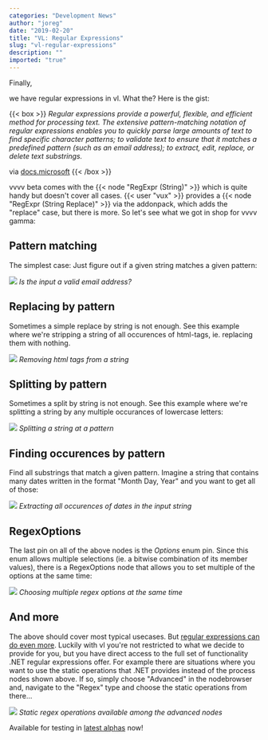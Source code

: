 ```yaml
---
categories: "Development News"
author: "joreg"
date: "2019-02-20"
title: "VL: Regular Expressions"
slug: "vl-regular-expressions"
description: ""
imported: "true"
---
```



Finally,

we have regular expressions in vl. What the? Here is the gist:

{{< box >}}
*Regular expressions provide a powerful, flexible, and efficient method for processing text. The extensive pattern-matching notation of regular expressions enables you to quickly parse large amounts of text to find specific character patterns; to validate text to ensure that it matches a predefined pattern (such as an email address); to extract, edit, replace, or delete text substrings.*

via [docs.microsoft](https://docs.microsoft.com/en-us/dotnet/standard/base-types/regular-expressions){{< /box >}}

vvvv beta comes with the {{< node "RegExpr (String)" >}} which is quite handy but doesn't cover all cases. {{< user "vux" >}} provides a {{< node "RegExpr (String Replace)" >}} via the addonpack, which adds the "replace" case, but there is more. So let's see what we got in shop for vvvv gamma:

## Pattern matching
The simplest case: Just figure out if a given string matches a given pattern:

![](ismatch.png)
*Is the input a valid email address?*

## Replacing by pattern
Sometimes a simple replace by string is not enough. See this example where we're stripping a string of all occurences of html-tags, ie. replacing them with nothing.

![](replace.png)
*Removing html tags from a string*

## Splitting by pattern
Sometimes a split by string is not enough. See this example where we're splitting a string by any multiple occurances of lowercase letters:

![](split.png) 
*Splitting a string at a pattern*

## Finding occurences by pattern
Find all substrings that match a given pattern. Imagine a string that contains many dates written in the format "Month Day, Year" and you want to get all of those:

![](matches.png) 
*Extracting all occurences of dates in the input string*

## RegexOptions
The last pin on all of the above nodes is the *Options* enum pin. Since this enum allows multiple selections (ie. a bitwise combination of its member values), there is a RegexOptions node that allows you to set multiple of the options at the same time:

![](regexoptions.png) 
*Choosing multiple regex options at the same time*

## And more
The above should cover most typical usecases. But [regular expressions can do even more](https://docs.microsoft.com/en-us/dotnet/standard/base-types/regular-expressions). Luckily with vl you're not restricted to what we decide to provide for you, but you have direct access to the full set of functionality .NET regular expressions offer. For example there are situations where you want to use the static operations that .NET provides instead of the process nodes shown above. If so, simply choose "Advanced" in the nodebrowser and, navigate to the "Regex" type and choose the static operations from there...

![](static.png)
*Static regex operations available among the advanced nodes*

Available for testing in [latest alphas](https://vvvv.org/downloads/previews) now!